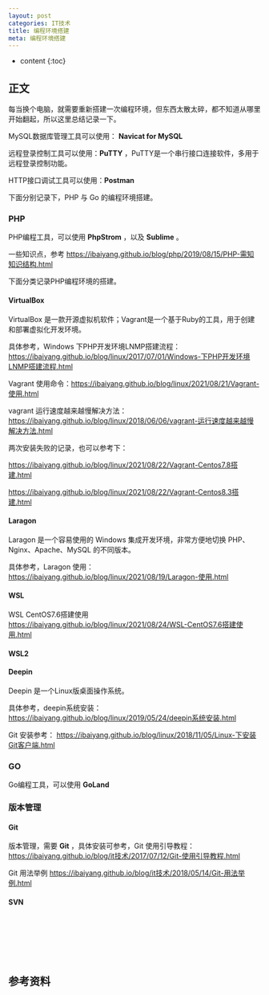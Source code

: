 ```yaml
---
layout: post
categories: IT技术
title: 编程环境搭建
meta: 编程环境搭建
---
```

* content
{:toc}
  
## 正文

每当换个电脑，就需要重新搭建一次编程环境，但东西太散太碎，都不知道从哪里开始翻起，所以这里总结记录一下。

MySQL数据库管理工具可以使用： **Navicat for MySQL**

远程登录控制工具可以使用：**PuTTY** ，PuTTY是一个串行接口连接软件，多用于远程登录控制功能。

HTTP接口调试工具可以使用：**Postman**

下面分别记录下，PHP 与 Go 的编程环境搭建。

### PHP

PHP编程工具，可以使用 **PhpStrom** ，以及 **Sublime** 。

一些知识点，参考 <https://ibaiyang.github.io/blog/php/2019/08/15/PHP-需知知识结构.html>

下面分类记录PHP编程环境的搭建。

#### VirtualBox

VirtualBox 是一款开源虚拟机软件；Vagrant是一个基于Ruby的工具，用于创建和部署虚拟化开发环境。

具体参考，Windows 下PHP开发环境LNMP搭建流程：<https://ibaiyang.github.io/blog/linux/2017/07/01/Windows-下PHP开发环境LNMP搭建流程.html>

Vagrant 使用命令：<https://ibaiyang.github.io/blog/linux/2021/08/21/Vagrant-使用.html>

vagrant 运行速度越来越慢解决方法：<https://ibaiyang.github.io/blog/linux/2018/06/06/vagrant-运行速度越来越慢解决方法.html>

两次安装失败的记录，也可以参考下：

<https://ibaiyang.github.io/blog/linux/2021/08/22/Vagrant-Centos7.8搭建.html>

<https://ibaiyang.github.io/blog/linux/2021/08/22/Vagrant-Centos8.3搭建.html>

#### Laragon

Laragon 是一个容易使用的 Windows 集成开发环境，非常方便地切换 PHP、Nginx、Apache、MySQL 的不同版本。

具体参考，Laragon 使用：<https://ibaiyang.github.io/blog/linux/2021/08/19/Laragon-使用.html>

#### WSL

WSL CentOS7.6搭建使用 <https://ibaiyang.github.io/blog/linux/2021/08/24/WSL-CentOS7.6搭建使用.html>

#### WSL2



#### Deepin

Deepin 是一个Linux版桌面操作系统。

具体参考，deepin系统安装：<https://ibaiyang.github.io/blog/linux/2019/05/24/deepin系统安装.html>

Git 安装参考： <https://ibaiyang.github.io/blog/linux/2018/11/05/Linux-下安装Git客户端.html>

### GO

Go编程工具，可以使用 **GoLand** 



### 版本管理



#### Git

版本管理，需要 **Git** ，具体安装可参考，Git 使用引导教程：<https://ibaiyang.github.io/blog/it技术/2017/07/12/Git-使用引导教程.html> 

Git 用法举例 <https://ibaiyang.github.io/blog/it技术/2018/05/14/Git-用法举例.html>

#### SVN




<br/><br/><br/><br/><br/>
## 参考资料






